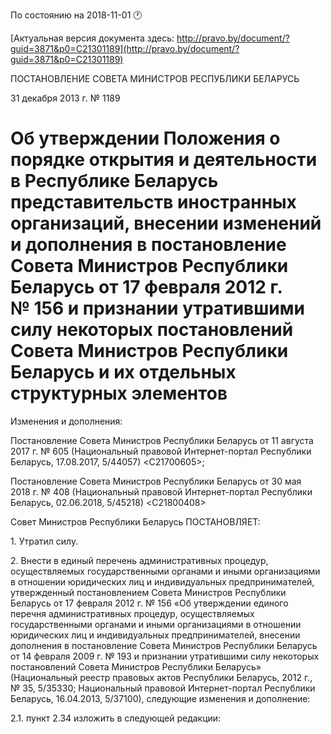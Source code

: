 По состоянию на 2018-11-01 &#x1F550;

[Актуальная версия документа здесь: http://pravo.by/document/?guid=3871&p0=C21301189](http://pravo.by/document/?guid=3871&p0=C21301189)

<p>ПОСТАНОВЛЕНИЕ СОВЕТА МИНИСТРОВ РЕСПУБЛИКИ БЕЛАРУСЬ</p>
<p>31 декабря 2013 г. № 1189</p>
<h1>Об утверждении Положения о порядке открытия и деятельности в Республике Беларусь представительств иностранных организаций, внесении изменений и дополнения в постановление Совета Министров Республики Беларусь от 17 февраля 2012 г. № 156 и признании утратившими силу некоторых постановлений Совета Министров Республики Беларусь и их отдельных структурных элементов</h1>
<p>Изменения и дополнения:</p>
<p>Постановление Совета Министров Республики Беларусь от 11 августа 2017 г. № 605 (Национальный правовой Интернет-портал Республики Беларусь, 17.08.2017, 5/44057) &lt;C21700605&gt;;</p>
<p>Постановление Совета Министров Республики Беларусь от 30 мая 2018 г. № 408 (Национальный правовой Интернет-портал Республики Беларусь, 02.06.2018, 5/45218) &lt;C21800408&gt;</p>
<p></p>
<p>Совет Министров Республики Беларусь ПОСТАНОВЛЯЕТ:</p>
<p>1. Утратил силу.</p>
<p>2. Внести в единый перечень административных процедур, осуществляемых государственными органами и иными организациями в отношении юридических лиц и индивидуальных предпринимателей, утвержденный постановлением Совета Министров Республики Беларусь от 17 февраля 2012 г. № 156 «Об утверждении единого перечня административных процедур, осуществляемых государственными органами и иными организациями в отношении юридических лиц и индивидуальных предпринимателей, внесении дополнения в постановление Совета Министров Республики Беларусь от 14 февраля 2009 г. № 193 и признании утратившими силу некоторых постановлений Совета Министров Республики Беларусь» (Национальный реестр правовых актов Республики Беларусь, 2012 г., № 35, 5/35330; Национальный правовой Интернет-портал Республики Беларусь, 16.04.2013, 5/37100), следующие изменения и дополнение:</p>
<p>2.1. пункт 2.34 изложить в следующей редакции:</p>
<p></p>